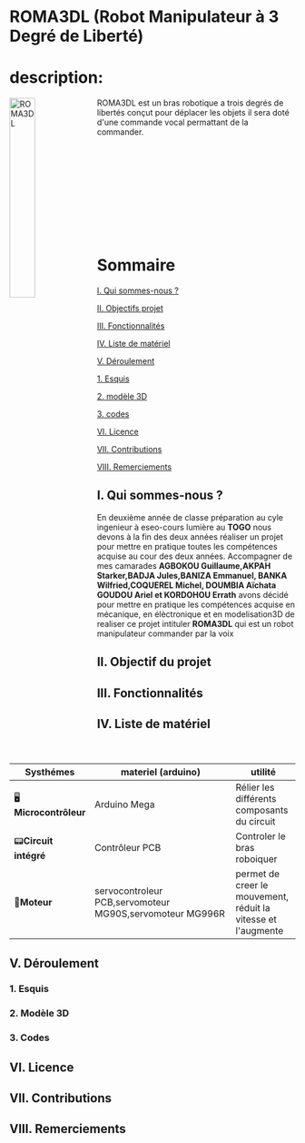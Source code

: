# ROMA3DL (Robot Manipulateur à 3 Degré de Liberté)

# description:
<img align="left" src= "https://github.com/user-attachments/assets/154af356-2c76-46a7-96c6-b7c4813c096e" alt="ROMA3DL" width="30%" />





ROMA3DL est un bras robotique a trois degrés de libertés conçut pour déplacer les objets il sera doté d'une commande vocal permattant de la commander.
<br><br><br><br><br><br><br><br><br><br><br>

# Sommaire

[I. Qui sommes-nous ?](#i-Qui-sommes-nous-)

[II. Objectifs projet ](#ii-Objectif-du-projet)

[III. Fonctionnalités](#iii-Fonctionnalités)

[IV. Liste de matériel](#iv-Liste-de-matériel)

[V. Déroulement ](#v-Déroulement)

  [1. Esquis](#1-Esquis)
  
  [2. modèle 3D](#2-Modèle-3D)
  
  [3. codes](#3-Codes)

[VI. Licence](#vi-Licence)

[VII. Contributions](#vii-Contributions)

[VIII. Remerciements](#viii-Remerciements)


## I. Qui sommes-nous ?

En deuxième année de classe préparation au cyle ingenieur à eseo-cours lumière au **TOGO** nous devons à la fin des deux années réaliser un projet pour mettre en pratique toutes les compétences acquise au cour des deux années. Accompagner de mes camarades **AGBOKOU Guillaume,AKPAH Starker,BADJA Jules,BANIZA Emmanuel, BANKA Wilfried,COQUEREL Michel, DOUMBIA Aïchata GOUDOU Ariel et KORDOHOU Errath** avons décidé pour mettre en pratique les compétences acquise en mécanique, en élèctronique et en modelisation3D de realiser ce projet intituler **ROMA3DL** qui est un robot manipulateur commander par la voix

## II. Objectif du projet

## III. Fonctionnalités
## IV. Liste de matériel 
| **Systhémes**             | **materiel (arduino)**                            | **utilité**                                        |
|-------------------------|---------------------------------------------------|-----------------------------------------------|
|🖥️**Microcontrôleur**    | Arduino Mega                                      |Rélier les différents composants du circuit |
|📟**Circuit intégré**   |Contrôleur PCB                                      |  Controler le bras roboiquer |
|🦼**Moteur**  |   servocontroleur PCB,servomoteur MG90S,servomoteur MG996R |permet de creer le mouvement, réduit la vitesse et l'augmente |
              
              
## V.  Déroulement 
  ### 1. Esquis
  ### 2. Modèle 3D
  ### 3. Codes
## VI. Licence
## VII. Contributions
## VIII. Remerciements

